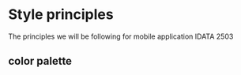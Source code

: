 # Style principles

The principles we will be following for mobile application IDATA 2503

## color palette